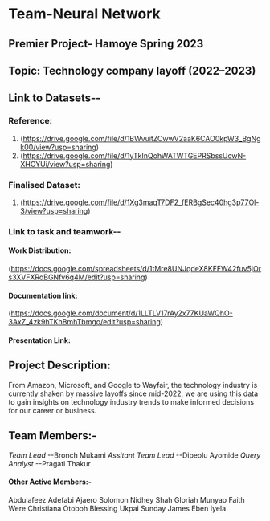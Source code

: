 # Team-Neural Network 
## Premier Project- Hamoye Spring 2023
## Topic: Technology company layoff (2022–2023)
## Link to Datasets-- 
### Reference:
1. (https://drive.google.com/file/d/1BWvuitZCwwV2aaK6CAO0kpW3_BgNgk00/view?usp=sharing)
2. (https://drive.google.com/file/d/1yTkInQohWATWTGEPRSbssUcwN-XHOYUi/view?usp=sharing)
### Finalised Dataset:
1. (https://drive.google.com/file/d/1Xg3maqT7DF2_fERBgSec40hg3p77Ol-3/view?usp=sharing)
### Link to task and teamwork-- 
#### Work Distribution:
(https://docs.google.com/spreadsheets/d/1tMre8UNJqdeX8KFFW42fuv5jOrs3XVFXRoBGNfv6q4M/edit?usp=sharing)
#### Documentation link:
(https://docs.google.com/document/d/1LLTLV17rAy2x77KUaWQhO-3AxZ_4zk9hTKhBmhTbmgo/edit?usp=sharing)
#### Presentation Link:

## Project Description:

From Amazon, Microsoft, and Google to Wayfair, the technology industry is currently shaken by massive layoffs since mid-2022, we are using this data to gain insights on technology industry trends to make informed decisions for our career or business.

## Team Members:-
*Team Lead* --Bronch Mukami
*Assitant Team Lead* --Dipeolu Ayomide
*Query Analyst* --Pragati Thakur
#### Other Active Members:-
Abdulafeez Adefabi
Ajaero Solomon
Nidhey Shah
Gloriah Munyao
Faith Were
Christiana Otoboh
Blessing Ukpai
Sunday James
Eben Iyela
